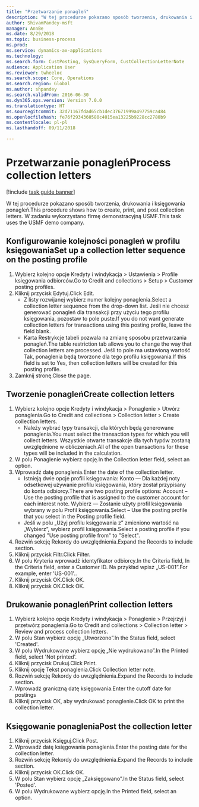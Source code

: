 ```yaml
--- 
title: "Przetwarzanie ponagleń"
description: "W tej procedurze pokazano sposób tworzenia, drukowania i księgowania ponagleń."
author: ShivamPandey-msft
manager: AnnBe
ms.date: 8/29/2018
ms.topic: business-process
ms.prod: 
ms.service: dynamics-ax-applications
ms.technology: 
ms.search.form: CustPosting, SysQueryForm, CustCollectionLetterNote
audience: Application User
ms.reviewer: twheeloc
ms.search.scope: Core, Operations
ms.search.region: Global
ms.author: shpandey
ms.search.validFrom: 2016-06-30
ms.dyn365.ops.version: Version 7.0.0
ms.translationtype: HT
ms.sourcegitcommit: 32d71167fdad65cb1dec37671999a497759ca484
ms.openlocfilehash: fe76f2934360580c4015ea13225b9228cc2780b9
ms.contentlocale: pl-pl
ms.lasthandoff: 09/11/2018

---
```

# <a name="process-collection-letters"></a><span data-ttu-id="61db2-103">Przetwarzanie ponagleń</span><span class="sxs-lookup"><span data-stu-id="61db2-103">Process collection letters</span></span>

[!include [task guide banner](../../includes/task-guide-banner.md)]

<span data-ttu-id="61db2-104">W tej procedurze pokazano sposób tworzenia, drukowania i księgowania ponagleń.</span><span class="sxs-lookup"><span data-stu-id="61db2-104">This procedure shows how to create, print, and post collection letters.</span></span> <span data-ttu-id="61db2-105">W zadaniu wykorzystano firmę demonstracyjną USMF.</span><span class="sxs-lookup"><span data-stu-id="61db2-105">This task uses the USMF demo company.</span></span>


## <a name="set-up-a-collection-letter-sequence-on-the-posting-profile"></a><span data-ttu-id="61db2-106">Konfigurowanie kolejności ponagleń w profilu księgowania</span><span class="sxs-lookup"><span data-stu-id="61db2-106">Set up a collection letter sequence on the posting profile</span></span>
1. <span data-ttu-id="61db2-107">Wybierz kolejno opcje Kredyty i windykacja > Ustawienia > Profile księgowania odbiorców.</span><span class="sxs-lookup"><span data-stu-id="61db2-107">Go to Credit and collections > Setup > Customer posting profiles.</span></span>
2. <span data-ttu-id="61db2-108">Kliknij przycisk Edytuj.</span><span class="sxs-lookup"><span data-stu-id="61db2-108">Click Edit.</span></span>
    * <span data-ttu-id="61db2-109">Z listy rozwijanej wybierz numer kolejny ponaglenia.</span><span class="sxs-lookup"><span data-stu-id="61db2-109">Select a collection letter sequence from the drop-down list.</span></span> <span data-ttu-id="61db2-110">Jeśli nie chcesz generować ponagleń dla transakcji przy użyciu tego profilu księgowania, pozostaw to pole puste.</span><span class="sxs-lookup"><span data-stu-id="61db2-110">If you do not want generate collection letters for transactions using this posting profile, leave the field blank.</span></span>  
    * <span data-ttu-id="61db2-111">Karta Restrykcje tabeli pozwala na zmianę sposobu przetwarzania ponagleń.</span><span class="sxs-lookup"><span data-stu-id="61db2-111">The table restriction tab allows you to change the way that collection letters are processed.</span></span> <span data-ttu-id="61db2-112">Jeśli to pole ma ustawioną wartość Tak, ponaglenia będą tworzone dla tego profilu księgowania.</span><span class="sxs-lookup"><span data-stu-id="61db2-112">If this field is set to Yes, then collection letters will be created for this posting profile.</span></span>  
3. <span data-ttu-id="61db2-113">Zamknij stronę.</span><span class="sxs-lookup"><span data-stu-id="61db2-113">Close the page.</span></span>

## <a name="create-collection-letters"></a><span data-ttu-id="61db2-114">Tworzenie ponagleń</span><span class="sxs-lookup"><span data-stu-id="61db2-114">Create collection letters</span></span>
1. <span data-ttu-id="61db2-115">Wybierz kolejno opcje Kredyty i windykacja > Ponaglenie > Utwórz ponaglenia.</span><span class="sxs-lookup"><span data-stu-id="61db2-115">Go to Credit and collections > Collection letter > Create collection letters.</span></span>
    * <span data-ttu-id="61db2-116">Należy wybrać typy transakcji, dla których będą generowane ponaglenia.</span><span class="sxs-lookup"><span data-stu-id="61db2-116">You must select the transaction types for which you will collect letters.</span></span> <span data-ttu-id="61db2-117">Wszystkie otwarte transakcje dla tych typów zostaną uwzględnione w obliczeniach.</span><span class="sxs-lookup"><span data-stu-id="61db2-117">All of the open transactions for these types will be included in the calculation.</span></span>  
2. <span data-ttu-id="61db2-118">W polu Ponaglenie wybierz opcję.</span><span class="sxs-lookup"><span data-stu-id="61db2-118">In the Collection letter field, select an option.</span></span>
3. <span data-ttu-id="61db2-119">Wprowadź datę ponaglenia.</span><span class="sxs-lookup"><span data-stu-id="61db2-119">Enter the date of the collection letter.</span></span>
    * <span data-ttu-id="61db2-120">Istnieją dwie opcje profili księgowania:   Konto — Dla każdej noty odsetkowej używanie profilu księgowania, który został przypisany do konta odbiorcy.</span><span class="sxs-lookup"><span data-stu-id="61db2-120">There are two posting profile options:   Account – Use the posting profile that is assigned to the customer account for each interest note.</span></span>   <span data-ttu-id="61db2-121">Wybierz — Zostanie użyty profil księgowania wybrany w polu Profil księgowania.</span><span class="sxs-lookup"><span data-stu-id="61db2-121">Select – Use the posting profile that you select in the Posting profile field.</span></span>  
    * <span data-ttu-id="61db2-122">Jeśli w polu „Użyj profilu księgowania z” zmieniono wartość na „Wybierz”, wybierz profil księgowania.</span><span class="sxs-lookup"><span data-stu-id="61db2-122">Select a posting profile if you changed "Use posting profile from" to "Select".</span></span>  
4. <span data-ttu-id="61db2-123">Rozwiń sekcję Rekordy do uwzględnienia.</span><span class="sxs-lookup"><span data-stu-id="61db2-123">Expand the Records to include section.</span></span>
5. <span data-ttu-id="61db2-124">Kliknij przycisk Filtr.</span><span class="sxs-lookup"><span data-stu-id="61db2-124">Click Filter.</span></span>
6. <span data-ttu-id="61db2-125">W polu Kryteria wprowadź identyfikator odbiorcy.</span><span class="sxs-lookup"><span data-stu-id="61db2-125">In the Criteria field, In the Criteria field, enter a Customer ID.</span></span> <span data-ttu-id="61db2-126">Na przykład wpisz „US-001”.</span><span class="sxs-lookup"><span data-stu-id="61db2-126">For example, enter 'US-001'..</span></span>
7. <span data-ttu-id="61db2-127">Kliknij przycisk OK.</span><span class="sxs-lookup"><span data-stu-id="61db2-127">Click OK.</span></span>
8. <span data-ttu-id="61db2-128">Kliknij przycisk OK.</span><span class="sxs-lookup"><span data-stu-id="61db2-128">Click OK.</span></span>

## <a name="print-collection-letters"></a><span data-ttu-id="61db2-129">Drukowanie ponagleń</span><span class="sxs-lookup"><span data-stu-id="61db2-129">Print collection letters</span></span>
1. <span data-ttu-id="61db2-130">Wybierz kolejno opcje Kredyty i windykacja > Ponaglenie > Przejrzyj i przetwórz ponaglenia.</span><span class="sxs-lookup"><span data-stu-id="61db2-130">Go to Credit and collections > Collection letter > Review and process collection letters.</span></span>
2. <span data-ttu-id="61db2-131">W polu Stan wybierz opcję „Utworzono”.</span><span class="sxs-lookup"><span data-stu-id="61db2-131">In the Status field, select 'Created'.</span></span>
3. <span data-ttu-id="61db2-132">W polu Wydrukowane wybierz opcję „Nie wydrukowano”.</span><span class="sxs-lookup"><span data-stu-id="61db2-132">In the Printed field, select 'Not printed'.</span></span>
4. <span data-ttu-id="61db2-133">Kliknij przycisk Drukuj.</span><span class="sxs-lookup"><span data-stu-id="61db2-133">Click Print.</span></span>
5. <span data-ttu-id="61db2-134">Kliknij opcję Tekst ponaglenia.</span><span class="sxs-lookup"><span data-stu-id="61db2-134">Click Collection letter note.</span></span>
6. <span data-ttu-id="61db2-135">Rozwiń sekcję Rekordy do uwzględnienia.</span><span class="sxs-lookup"><span data-stu-id="61db2-135">Expand the Records to include section.</span></span>
7. <span data-ttu-id="61db2-136">Wprowadź graniczną datę księgowania.</span><span class="sxs-lookup"><span data-stu-id="61db2-136">Enter the cutoff date for postings</span></span>
8. <span data-ttu-id="61db2-137">Kliknij przycisk OK, aby wydrukować ponaglenie.</span><span class="sxs-lookup"><span data-stu-id="61db2-137">Click OK to print the collection letter.</span></span>

## <a name="post-the-collection-letter"></a><span data-ttu-id="61db2-138">Księgowanie ponaglenia</span><span class="sxs-lookup"><span data-stu-id="61db2-138">Post the collection letter</span></span>
1. <span data-ttu-id="61db2-139">Kliknij przycisk Księguj.</span><span class="sxs-lookup"><span data-stu-id="61db2-139">Click Post.</span></span>
2. <span data-ttu-id="61db2-140">Wprowadź datę księgowania ponaglenia.</span><span class="sxs-lookup"><span data-stu-id="61db2-140">Enter the posting date for the collection letter.</span></span>
3. <span data-ttu-id="61db2-141">Rozwiń sekcję Rekordy do uwzględnienia.</span><span class="sxs-lookup"><span data-stu-id="61db2-141">Expand the Records to include section.</span></span>
4. <span data-ttu-id="61db2-142">Kliknij przycisk OK.</span><span class="sxs-lookup"><span data-stu-id="61db2-142">Click OK.</span></span>
5. <span data-ttu-id="61db2-143">W polu Stan wybierz opcję „Zaksięgowano”.</span><span class="sxs-lookup"><span data-stu-id="61db2-143">In the Status field, select 'Posted'.</span></span>
6. <span data-ttu-id="61db2-144">W polu Wydrukowane wybierz opcję.</span><span class="sxs-lookup"><span data-stu-id="61db2-144">In the Printed field, select an option.</span></span>



